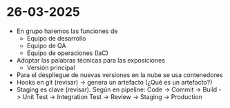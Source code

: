 
# 26-03-2025

- En grupo haremos las funciones de
	- Equipo de desarrollo
	- Equipo de QA
	- Equipo de operaciones (IaC)
- Adoptar las palabras técnicas para las exposiciones
	- Versión principal
- Para el despliegue de nuevas versiones en la nube se usa contenedores
- Hooks en git (revisar) -> genera un artefacto (¿Qué es un artefacto?)
- Staging es clave (revisar). Según en pipeline: Code -> Commit -> Build -> Unit Test -> Integration Test -> Review -> Staging -> Production

